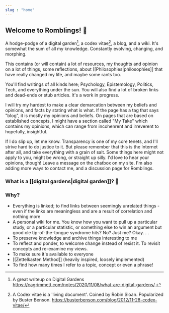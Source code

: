 ```yaml
---
slug : "home"
---
```


## Welcome to Romblings! 🌱

A hodge-podge of a digital garden[^digitalgarden], a codex vitae[^codex], a blog, and a wiki.  It's 
somewhat the sum of all my knowledge. Constantly evolving, changing, and morphing. 

This contains (or will contain) a lot of resources, my thoughts and opinion on a lot of things, some reflections, about [[Philosophies|philosophies]] that have really changed my life, and maybe some rants too. 

You'll find writings of all kinds here; Psychology, Epistemology, Politics, Tech, and everything under the sun.  You will also find a lot of broken links and dead-ends or stub articles. It's a work in progress. 

I will try my hardest to make a clear demarcation between my beliefs and opinions, and facts by stating what is what. If the page has a tag that says "blog", it is mostly my opinions and beliefs. On pages that are based on established concepts, I might have a section called "My Take" which contains my opinions, which can range from incohenrent and irreverent to hopefully, insightful.  

 If I do slip up, let me know. Transparency is one of my core tenets, and I'll strive hard to do justice to it. But please remember that this is the Internet after all, and take everything with a grain of salt. Some things here might not apply to you, might be wrong, or straight up silly. I'd love to hear your opinions, though! Leave a message on the chatbox on my site. I'm also adding more ways to contact me, and a discussion page for Romblings. 


### What is a [[digital gardens|digital garden]]? 🌸



### Why?
- Everything is linked; to find links between seemingly unrelated things - even if the links are meaningless and are a result of correlation and nothing more
- A personal wiki for me. You know how you want to pull up a particular study, or a particular statistic, or something else to win an argument but good ole tip-of-the-tongue syndrome hits? No? Just me? Okay. . . 
- To preserve knowledge and archive things interesting to me
- To reflect and ponder, to welcome change instead of resist it. To revisit concepts and re-examine my views. 
- To make sure it's available to everyone 
- [[Zettelkasten Method]] (heavily inspired, loosely implemented)
- To find how many times I refer to a topic, concept or even a phrase! 



[^codex]: A Codex vitae is a 'living document'. Coined by Robin Sloan. Popularized by Buster Benson. https://busterbenson.com/blog/2012/11-28-codex-vitae/ 
[^digitalgarden]: A great writeup on Digital Gardens https://cagrimmett.com/notes/2020/11/08/what-are-digital-gardens/. 








